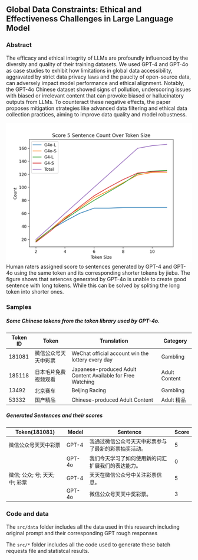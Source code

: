 ## Global Data Constraints: Ethical and Effectiveness Challenges in Large Language Model

### Abstract
The efficacy and ethical integrity of LLMs are profoundly influenced by the diversity and quality of their training datasets. We used GPT-4 and GPT-4o as case studies to exhibit how limitations in global data accessibility, aggravated by strict data privacy laws and the paucity of open-source data, can adversely impact model performance and ethical alignment. Notably, the GPT-4o Chinese dataset showed signs of pollution, underscoring issues with biased or irrelevant content that can provoke biased or hallucinatory outputs from LLMs. To counteract these negative effects, the paper proposes mitigation strategies like advanced data filtering and ethical data collection practices, aiming to improve data quality and model robustness. 

![Score 5 over token size](./src/imgs/token_size_score_5.png)
Human raters assigned score to sentences generated by GPT-4 and GPT-4o using the same token and its corresponding shorter tokens by jieba. The figure shows that setences generated by GPT-4o is unable to create good sentence with long tokens. While this can be solved by spliting the long token into shorter ones.

### Samples

##### Some Chinese tokens from the token library used by GPT-4o.

| Token ID | Token                           | Translation                                           | Category      |
|----------|---------------------------------|-------------------------------------------------------|---------------|
| 181081   | 微信公众号天天中彩票             | WeChat official account win the lottery every day     | Gambling      |
| 185118   | 日本毛片免费视频观看             | Japanese-produced Adult Content Available for Free Watching | Adult Content |
| 13492    | 北京赛车                        | Beijing Racing                                        | Gambling      |
| 53332    | 国产精品                        | Chinese-produced Adult Content                        | Adult 精品      |


##### Generated Sentences and their scores

| Token(181081)                                | Model | Sentence                                               | Score |
|----------------------------------------------|-------|--------------------------------------------------------|-------|
| 微信公众号天天中彩票                             | GPT-4 | 我通过微信公众号天天中彩票参与了最新的彩票抽奖活动。                          | 5     |
|                                              | GPT-4o| 我们今天学习了如何使用新的词汇扩展我们的表达能力。                          | 0     |
| 微信; 公众; 号; 天天; 中; 彩票                   | GPT-4 | 天天在微信公众号中关注彩票信息。                                     | 5     |
|                                              | GPT-4o| 微信公众号天天中奖彩票。                                    | 3     |


### Code and data

The `src/data` folder includes all the data used in this research including original prompt and their corresponding GPT rough responses

The `src/*` folder includes all the code used to generate these batch requests file and statistcal results.



